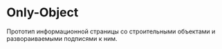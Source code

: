 # Only-Object

Прототип информационной страницы со строительными объектами и развораиваемыми подписями к ним.
